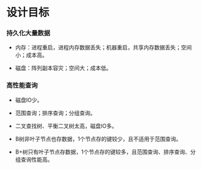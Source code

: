# 设计目标

### 持久化大量数据

* 内存：进程重启，进程内存数据丢失；机器重启，共享内存数据丢失；空间小；成本高。

* 磁盘：阵列副本容灾；空间大；成本低。

### 高性能查询

* 磁盘IO少。

* 范围查询；排序查询；分组查询。

* 二叉查找树、平衡二叉树太高，磁盘IO多。

* B树非叶子节点也存数据，1个节点存的键较少，且不适用于范围查询。

* B+树只有叶子节点存数据，1个节点存的键较多，且范围查询、排序查询、分组查询性能高。